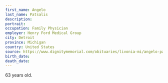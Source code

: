 ```yaml
---
first_name: Angelo
last_name: Patsalis
description: 
portrait: 
occupation: Family Physician
employer: Henry Ford Medical Group
city: Detroit
province: Michigan
country: United States
source: https://www.dignitymemorial.com/obituaries/livonia-mi/angelo-patsalis-9115996
birth_date: 
death_date: 
---
```


63 years old.